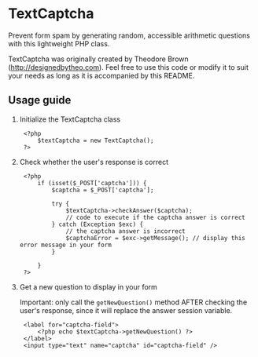 TextCaptcha
===========

Prevent form spam by generating random, accessible arithmetic questions with this lightweight PHP class.

TextCaptcha was originally created by Theodore Brown (http://designedbytheo.com). Feel free to use this code or modify it to suit your needs as long as it is accompanied by this README.

Usage guide
-----------

1. Initialize the TextCaptcha class

        <?php
            $textCaptcha = new TextCaptcha();
        ?>

2. Check whether the user's response is correct

        <?php
            if (isset($_POST['captcha'])) {
                $captcha = $_POST['captcha'];
        
                try {
                    $textCaptcha->checkAnswer($captcha);
                    // code to execute if the captcha answer is correct
                } catch (Exception $exc) {
                    // the captcha answer is incorrect
                    $captchaError = $exc->getMessage(); // display this error message in your form
                }

            }
        ?>

3. Get a new question to display in your form

    Important: only call the `getNewQuestion()` method AFTER checking the user's response, since it will replace the answer session variable.

        <label for="captcha-field">
            <?php echo $textCaptcha->getNewQuestion() ?>
        </label>
        <input type="text" name="captcha" id="captcha-field" />
